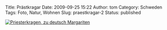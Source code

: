Title: Prästkragar
Date: 2009-09-25 15:22
Author: tom
Category: Schweden
Tags: Foto, Natur, Wohnen
Slug: praestkragar-2
Status: published

[![Priesterkragen, zu deutsch
Margariten](/pic/grytmedprastkrag_s.jpg "Priesterkragen, zu deutsch Margariten")](/pic/grytmedprastkrag_l.jpg)

